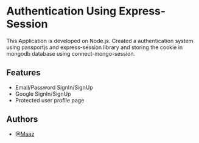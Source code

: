 # Authentication Using Express-Session
This Application is developed on Node.js. Created a authentication system using passportjs and express-session library and storing the cookie in mongodb database using connect-mongo-session.


## Features
- Email/Password SignIn/SignUp 
- Google SignIn/SignUp
- Protected user profile page


## Authors

- [@Maaz](https://github.com/maaz64)
